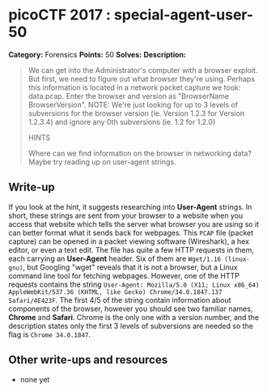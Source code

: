 # picoCTF 2017 : special-agent-user-50

**Category:** Forensics
**Points:** 50
**Solves:**
**Description:**

> We can get into the Administrator's computer with a browser exploit. But first, we need to figure out what browser they're using. Perhaps this information is located in a network packet capture we took: data.pcap. Enter the browser and version as "BrowserName BrowserVersion". NOTE: We're just looking for up to 3 levels of subversions for the browser version (ie. Version 1.2.3 for Version 1.2.3.4) and ignore any 0th subversions (ie. 1.2 for 1.2.0)
>
>  HINTS
>
> Where can we find information on the browser in networking data? Maybe try reading up on user-agent strings.

## Write-up

If you look at the hint, it suggests researching into **User-Agent** strings. In short, these strings are sent from your browser to a website when you access that website which tells the server what browser you are using so it can better format what it sends back for webpages. This `PCAP` file (packet capture) can be opened in a packet viewing software (Wireshark), a hex editor, or even a text edit. The file has quite a few HTTP requests in them, each carrying an **User-Agent** header. Six of them are `Wget/1.16 (linux-gnu)`, but Googling "wget" reveals that it is not a browser, but a Linux command line tool for fetching webpages. However, one of the HTTP requests contains the string `User-Agent: Mozilla/5.0 (X11; Linux x86_64) AppleWebKit/537.36 (KHTML, like Gecko) Chrome/34.0.1847.137 Safari/4E423F`. The first 4/5 of the string contain information about components of the browser, however you should see two familiar names, **Chrome** and **Safari**. Chrome is the only one with a version number, and the description states only the first 3 levels of subversions are needed so the flag is `Chrome 34.0.1847`.

## Other write-ups and resources

* none yet
